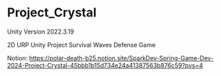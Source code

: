 # Project_Crystal
<p>
Unity Version 2022.3.19 
</p>
2D URP Unity Project Survival Waves Defense Game

Notion: https://polar-death-b25.notion.site/SparkDev-Spring-Game-Dev-2024-Project-Crystal-45bbb1b15d734e24a41387563b876c59?pvs=4
